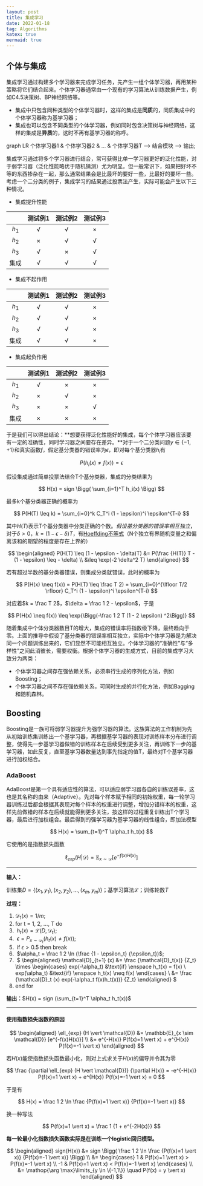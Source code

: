 ```yaml
---
layout: post
title: 集成学习
date: 2022-01-18
tag: Algorithms
katex: true
mermaid: true
---
```


## 个体与集成

集成学习通过构建多个学习器来完成学习任务，先产生一组个体学习器，再用某种策略将它们结合起来。个体学习器通常由一个现有的学习算法从训练数据产生，例如C4.5决策树、BP神经网络等。

- 集成中只包含同种类型的个体学习器时，这样的集成是**同质**的，同质集成中的个体学习器称为基学习器；
- 集成也可以包含不同类型的个体学习器，例如同时包含决策树与神经网络，这样的集成是**异质**的，这时不再有基学习器的称呼。

<div class="mermaid">
graph LR
    个体学习器1 & 个体学习器2 & ... & 个体学习器T --> 结合模块 --> 输出;
</div>

集成学习通过将多个学习器进行结合，常可获得比单一学习器更好的泛化性能，对于弱学习器（泛化性能略优于随机猜测）尤为明显。但一般常识下，如果把好坏不等的东西掺杂在一起，那么通常结果会是比最坏的要好一些，比最好的要坏一些。考虑一个二分类的例子，集成学习的结果通过投票法产生，实际可能会产生以下三种情况。

- 集成提升性能

|       | 测试例1 | 测试例2 | 测试例3 |
| :---: | :-----: | :-----: | :-----: |
| $h_1$ |    √    |    √    |    ×    |
| $h_2$ |    ×    |    √    |    √    |
| $h_3$ |    √    |    ×    |    √    |
| 集成  |    √    |    √    |    √    |

- 集成不起作用

|       | 测试例1 | 测试例2 | 测试例3 |
| :---: | :-----: | :-----: | :-----: |
| $h_1$ |    √    |    √    |    ×    |
| $h_2$ |    √    |    √    |    ×    |
| $h_3$ |    √    |    √    |    ×    |
| 集成  |    √    |    √    |    ×    |

- 集成起负作用

|       | 测试例1 | 测试例2 | 测试例3 |
| :---: | :-----: | :-----: | :-----: |
| $h_1$ |    √    |    ×    |    ×    |
| $h_2$ |    ×    |    √    |    ×    |
| $h_3$ |    ×    |    ×    |    √    |
| 集成  |    ×    |    ×    |    ×    |

于是我们可以得出结论：**想要获得泛化性能好的集成，每个个体学习器应该要有一定的准确性，同时学习器之间要存在差异。**对于一个二分类问题$y \in \{-1, +1\}$和真实函数$f$，假定基分类器的错误率为$\epsilon$，即对每个基分类器$h_i$有

$$
P(h_i(x) \neq f(x)) = \epsilon
$$

假设集成通过简单投票法结合T个基分类器，集成的分类结果为

$$
H(x) = sign \Bigg( \sum_{i=1}^T h_i(x) \Bigg)
$$

最多k个基分类器正确的概率为

$$
P(H(T) \leq k) = \sum_{i=0}^k C_T^i (1 - \epsilon)^i \epsilon^{T-i}
$$

其中$H(T)$表示T个基分类器中分类正确的个数。*假设基分类器的错误率相互独立*，对于$\delta > 0$，$k = (1 - \epsilon - \delta)T$，有[Hoeffding不等式](https://en.m.wikipedia.org/wiki/Hoeffding%27s_inequality)（N个独立有界随机变量之和偏离该和的期望的程度是存在上界的）

$$
\begin{aligned}
P(H(T) \leq (1 - \epsilon - \delta)T) &= P(\frac {H(T)} T - (1 - \epsilon) \leq - \delta) \\
&\leq \exp(-2 \delta^2 T)
\end{aligned}
$$

若有超过半数的基分类器错误，则集成分类就错误，此时的概率为

$$
P(H(x) \neq f(x)) = P(H(T) \leq \frac T 2) = \sum_{i=0}^{\lfloor T/2 \rfloor} C_T^i (1 - \epsilon)^i \epsilon^{T-i}
$$

对应着$k = \frac T 2$，$\delta = \frac 1 2 - \epsilon$，于是

$$
P(H(x) \neq f(x)) \leq \exp{\Bigg(-\frac 1 2 T (1 - 2 \epsilon) ^2\Bigg)}
$$

随着集成中个体分类器数目T的增大，集成的错误率将指数级下降，最终趋向于零。上面的推导中假设了基分类器的错误率相互独立，实际中个体学习器是为解决同一个问题训练出来的，它们显然不可能相互独立。个体学习器的“准确性”与“多样性”之间此消彼长，需要权衡。根据个体学习器的生成方式，目前的集成学习大致分为两类：

- 个体学习器之间存在强依赖关系，必须串行生成的序列化方法，例如Boosting；
- 个体学习器之间不存在强依赖关系，可同时生成的并行化方法，例如Bagging和随机森林。

## Boosting

Boosting是一族可将弱学习器提升为强学习器的算法。这族算法的工作机制为先从初始训练集训练出一个基学习器，再根据基学习器的表现对训练样本分布进行调整，使得先一步基学习器做错的训练样本在后续受到更多关注，再训练下一步的基学习器，如此反复，直至基学习器数量达到事先指定的值T，最终对T个基学习器进行加权结合。

### AdaBoost

AdaBoost是第一个具有适应性的算法，可以适应弱学习器各自的训练误差率，这也是其名称的由来（Adaptive）。先对每个样本赋予相同的初始权重，每一轮学习器训练过后都会根据其表现对每个样本的权重进行调整，增加分错样本的权重，这样先前做错的样本在后续就能得到更多关注，按这样的过程重复训练出T个学习器，最后进行加权组合。最后得到的强学习器为基学习器的线性组合，即加法模型

$$
H(x) = \sum_{t=1}^T \alpha_t h_t(x)
$$

它使用的是指数损失函数

$$
\ell_{exp} (H \vert \mathcal{D}) = \mathbb{E}_{x \sim \mathcal{D}} [e^{-f(x)H(x)}]
$$

------

**输入：**

训练集$D = \{(x_1, y_1), (x_2, y_2), ..., (x_m, y_m)\}$；基学习算法$\mathcal{L}$；训练轮数$T$

**过程：**

1. $\mathcal{D}_1(x) = 1/m$;
2. for t = 1, 2, …, T do
3. ​    $h_t(x) = \mathcal{L}(D, \mathcal{D}_t)$;
4. ​    $\epsilon = P_{x \sim \mathcal{D}_t} (h_t(x) \neq f(x))$;
5. ​    if $\epsilon > 0.5$ then break
6. ​    $\alpha_t = \frac 1 2 \ln (\frac {1 - \epsilon_t} {\epsilon_t})$;
7. ​    $
   \begin{aligned}
   \mathcal{D}_{t+1} (x) &= \frac {\mathcal{D}_t(x)} {Z_t} \times
   \begin{cases}
   exp(-\alpha_t) &\text{if} \enspace h_t(x) = f(x) \\
   exp(\alpha_t) &\text{if} \enspace h_t(x) \neq f(x)
   \end{cases} \\
   &= \frac {\mathcal{D}_t (x) exp(-\alpha_t f(x)h_t(x))} {Z_t}
   \end{aligned}
   $
8. end for

**输出：**$H(x) = sign (\sum_{t=1}^T \alpha_t h_t(x))$

------

#### 使用指数损失函数的原因

$$
\begin{aligned}
\ell_{exp} (H \vert \mathcal{D}) &= \mathbb{E}_{x \sim \mathcal{D}} [e^{-f(x)H(x)}] \\
&= e^{-H(x)} P(f(x)=1 \vert x) + e^{H(x)} P(f(x)=-1 \vert x)
\end{aligned}
$$

若$H(x)$能使指数损失函数最小化，则对上式求关于$H(x)$的偏导并令其为零

$$
\frac {\partial \ell_{exp} (H \vert \mathcal{D})} {\partial H(x)} = -e^{-H(x)} P(f(x)=1 \vert x) + e^{H(x)} P(f(x)=-1 \vert x) = 0
$$

于是有

$$
H(x) = \frac 1 2 \ln \frac {P(f(x)=1 \vert x)} {P(f(x)=-1 \vert x)}
$$

换一种写法

$$
P(f(x)=1 \vert x) = \frac 1 {1 + e^{-2H(x)}}
$$

**每一轮最小化指数损失函数实际是在训练一个logistic回归模型。**

$$
\begin{aligned}
sign(H(x)) &= sign \Bigg( \frac 1 2 \ln \frac {P(f(x)=1 \vert x)} {P(f(x)=-1 \vert x)} \Bigg) \\
&= \begin{cases}
1 & P(f(x)=1 \vert x) > P(f(x)=-1 \vert x) \\
-1 & P(f(x)=1 \vert x) < P(f(x)=-1 \vert x)
\end{cases} \\
&= \mathop{\arg \max}\limits_{y \in \{-1,1\}} \quad P(f(x) = y \vert x)
\end{aligned}
$$
